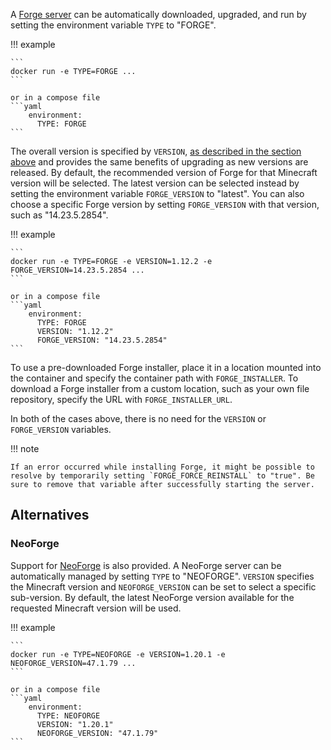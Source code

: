 A [Forge server](http://www.minecraftforge.net/) can be automatically downloaded, upgraded, and run by setting the environment variable `TYPE` to "FORGE".

!!! example

    ```
    docker run -e TYPE=FORGE ...
    ```
    
    or in a compose file
    ```yaml
        environment:
          TYPE: FORGE
    ```

The overall version is specified by `VERSION`, [as described in the section above](../../versions/minecraft.md) and provides the same benefits of upgrading as new versions are released. By default, the recommended version of Forge for that Minecraft version will be selected. The latest version can be selected instead by setting the environment variable `FORGE_VERSION` to "latest". You can also choose a specific Forge version by setting `FORGE_VERSION` with that version, such as "14.23.5.2854".

!!! example

    ```
    docker run -e TYPE=FORGE -e VERSION=1.12.2 -e FORGE_VERSION=14.23.5.2854 ...
    ```
    
    or in a compose file
    ```yaml
        environment:
          TYPE: FORGE
          VERSION: "1.12.2"
          FORGE_VERSION: "14.23.5.2854"
    ```

To use a pre-downloaded Forge installer, place it in a location mounted into the container and specify the container path with `FORGE_INSTALLER`. To download a Forge installer from a custom location, such as your own file repository, specify the URL with `FORGE_INSTALLER_URL`.

In both of the cases above, there is no need for the `VERSION` or `FORGE_VERSION` variables.

!!! note

    If an error occurred while installing Forge, it might be possible to resolve by temporarily setting `FORGE_FORCE_REINSTALL` to "true". Be sure to remove that variable after successfully starting the server.

## Alternatives

### NeoForge

Support for [NeoForge](https://neoforged.net/) is also provided. A NeoForge server can be automatically managed by setting `TYPE` to "NEOFORGE". `VERSION` specifies the Minecraft version and `NEOFORGE_VERSION` can be set to select a specific sub-version. By default, the latest NeoForge version available for the requested Minecraft version will be used.

!!! example

    ```
    docker run -e TYPE=NEOFORGE -e VERSION=1.20.1 -e NEOFORGE_VERSION=47.1.79 ...
    ```
    
    or in a compose file
    ```yaml
        environment:
          TYPE: NEOFORGE
          VERSION: "1.20.1"
          NEOFORGE_VERSION: "47.1.79"
    ```
